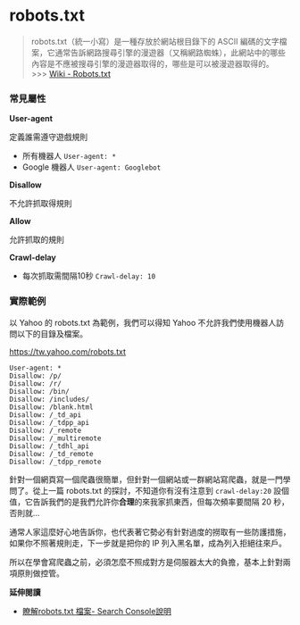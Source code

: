 # robots.txt

> robots.txt（統一小寫）是一種存放於網站根目錄下的 ASCII 編碼的文字檔案，它通常告訴網路搜尋引擎的漫遊器（又稱網路蜘蛛），此網站中的哪些內容是不應被搜尋引擎的漫遊器取得的，哪些是可以被漫遊器取得的。 >>> [Wiki - Robots.txt](https://zh.wikipedia.org/wiki/Robots.txt)

### 常見屬性

**User-agent**

定義誰需遵守遊戲規則

* 所有機器人 `User-agent: *`
* Google 機器人 `User-agent: Googlebot`

**Disallow**

不允許抓取得規則

**Allow**

允許抓取的規則

**Crawl-delay**

* 每次抓取需間隔10秒 `Crawl-delay: 10`

### 實際範例

以 Yahoo 的 robots.txt 為範例，我們可以得知 Yahoo 不允許我們使用機器人訪問以下的目錄及檔案。

https://tw.yahoo.com/robots.txt

```
User-agent: *
Disallow: /p/
Disallow: /r/
Disallow: /bin/
Disallow: /includes/
Disallow: /blank.html
Disallow: /_td_api
Disallow: /_tdpp_api
Disallow: /_remote
Disallow: /_multiremote
Disallow: /_tdhl_api
Disallow: /_td_remote
Disallow: /_tdpp_remote
```

針對一個網頁寫一個爬蟲很簡單，但針對一個網站或一群網站寫爬蟲，就是一門學問了。從上一篇 robots.txt 的探討，不知道你有沒有注意到 `crawl-delay:20` 設個值，它告訴我們的是我們允許你**合理**的來我家抓東西，但每次頻率要間隔 20 秒，否則就...

通常人家這麼好心地告訴你，也代表著它勢必有針對過度的撈取有一些防護措施，如果你不照著規則走，下一步就是把你的 IP 列入黑名單，成為列入拒絕往來戶。

所以在學會寫爬蟲之前，必須怎麼不照成對方是伺服器太大的負擔，基本上針對兩項原則做控管。

**延伸閱讀**

* [瞭解robots.txt 檔案- Search Console說明](https://support.google.com/webmasters/answer/6062608?hl=zh-Hant)
